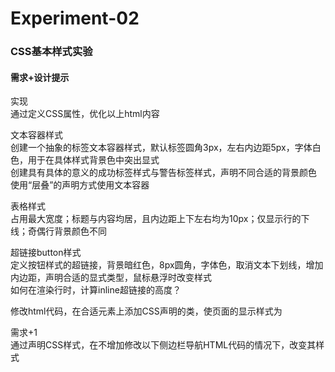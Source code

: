 # Experiment-02
### CSS基本样式实验
#### 需求+设计提示 
实现  
通过定义CSS属性，优化以上html内容  

文本容器样式  
创建一个抽象的标签文本容器样式，默认标签圆角3px，左右内边距5px，字体白色，用于在具体样式背景色中突出显式   
创建具有具体的意义的成功标签样式与警告标签样式，声明不同合适的背景颜色   
使用“层叠”的声明方式使用文本容器   

表格样式   
占用最大宽度；标题与内容均居，且内边距上下左右均为10px；仅显示行的下线；奇偶行背景颜色不同   

超链接button样式   
定义按钮样式的超链接，背景暗红色，8px圆角，字体色，取消文本下划线，增加内边距，声明合适的显式类型，鼠标悬浮时改变样式   
如何在渲染行时，计算inline超链接的高度？   

修改html代码，在合适元素上添加CSS声明的类，使页面的显示样式为   

需求+1  
通过声明CSS样式，在不增加修改以下侧边栏导航HTML代码的情况下，改变其样式



